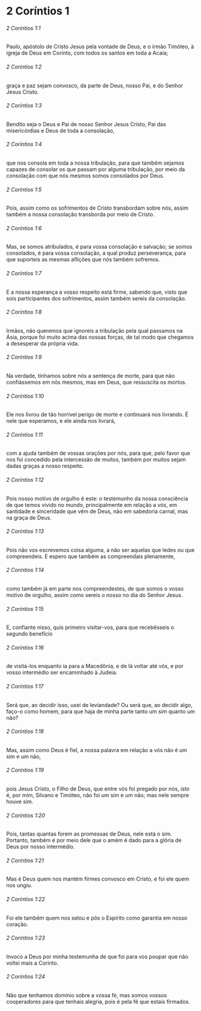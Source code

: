 # 2 Coríntios 1

###### 2 Coríntios 1:1

Paulo, apóstolo de Cristo Jesus pela vontade de Deus, e o irmão Timóteo, à igreja de Deus em Corinto, com todos os santos em toda a Acaia;

###### 2 Coríntios 1:2

graça e paz sejam convosco, da parte de Deus, nosso Pai, e do Senhor Jesus Cristo.

###### 2 Coríntios 1:3

Bendito seja o Deus e Pai de nosso Senhor Jesus Cristo, Pai das misericórdias e Deus de toda a consolação,

###### 2 Coríntios 1:4

que nos consola em toda a nossa tribulação, para que também sejamos capazes de consolar os que passam por alguma tribulação, por meio da consolação com que nós mesmos somos consolados por Deus.

###### 2 Coríntios 1:5

Pois, assim como os sofrimentos de Cristo transbordam sobre nós, assim também a nossa consolação transborda por meio de Cristo.

###### 2 Coríntios 1:6

Mas, se somos atribulados, é para vossa consolação e salvação; se somos consolados, é para vossa consolação, a qual produz perseverança, para que suporteis as mesmas aflições que nós também sofremos.

###### 2 Coríntios 1:7

E a nossa esperança a vosso respeito está firme, sabendo que, visto que sois participantes dos sofrimentos, assim também sereis da consolação.

###### 2 Coríntios 1:8

Irmãos, não queremos que ignoreis a tribulação pela qual passamos na Ásia, porque foi muito acima das nossas forças, de tal modo que chegamos a desesperar da própria vida.

###### 2 Coríntios 1:9

Na verdade, tínhamos sobre nós a sentença de morte, para que não confiássemos em nós mesmos, mas em Deus, que ressuscita os mortos.

###### 2 Coríntios 1:10

Ele nos livrou de tão horrível perigo de morte e continuará nos livrando. É nele que esperamos, e ele ainda nos livrará,

###### 2 Coríntios 1:11

com a ajuda também de vossas orações por nós, para que, pelo favor que nos foi concedido pela intercessão de muitos, também por muitos sejam dadas graças a nosso respeito.

###### 2 Coríntios 1:12

Pois nosso motivo de orgulho é este: o testemunho da nossa consciência de que temos vivido no mundo, principalmente em relação a vós, em santidade e sinceridade que vêm de Deus, não em sabedoria carnal, mas na graça de Deus.

###### 2 Coríntios 1:13

Pois não vos escrevemos coisa alguma, a não ser aquelas que ledes ou que compreendeis. E espero que também as compreendais plenamente,

###### 2 Coríntios 1:14

como também já em parte nos compreendestes, de que somos o vosso motivo de orgulho, assim como sereis o nosso no dia do Senhor Jesus.

###### 2 Coríntios 1:15

E, confiante nisso, quis primeiro visitar-vos, para que recebêsseis o segundo benefício

###### 2 Coríntios 1:16

de visitá-los enquanto ia para a Macedônia, e de lá voltar até vós, e por vosso intermédio ser encaminhado à Judeia.

###### 2 Coríntios 1:17

Será que, ao decidir isso, usei de leviandade? Ou será que, ao decidir algo, faço-o como homem, para que haja de minha parte tanto um sim quanto um não?

###### 2 Coríntios 1:18

Mas, assim como Deus é fiel, a nossa palavra em relação a vós não é um sim e um não,

###### 2 Coríntios 1:19

pois Jesus Cristo, o Filho de Deus, que entre vós foi pregado por nós, isto é, por mim, Silvano e Timóteo, não foi um sim e um não; mas nele sempre houve sim.

###### 2 Coríntios 1:20

Pois, tantas quantas forem as promessas de Deus, nele está o sim. Portanto, também é por meio dele que o amém é dado para a glória de Deus por nosso intermédio.

###### 2 Coríntios 1:21

Mas é Deus quem nos mantém firmes convosco em Cristo, e foi ele quem nos ungiu.

###### 2 Coríntios 1:22

Foi ele também quem nos selou e pôs o Espírito como garantia em nosso coração.

###### 2 Coríntios 1:23

Invoco a Deus por minha testemunha de que foi para vos poupar que não voltei mais a Corinto.

###### 2 Coríntios 1:24

Não que tenhamos domínio sobre a vossa fé, mas somos vossos cooperadores para que tenhais alegria, pois é pela fé que estais firmados.

